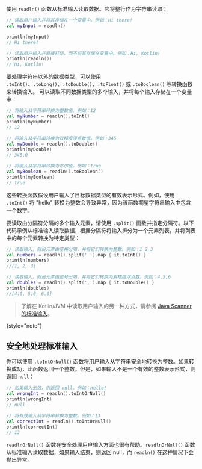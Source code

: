 [//]: # (title: 读取标准输入)

使用 `readln()` 函数从标准输入读取数据。它将整行作为字符串读取：

```kotlin
// 读取用户输入并将其存储在一个变量中。例如：Hi there!
val myInput = readln()

println(myInput)
// Hi there!

// 读取用户输入并直接打印，而不将其存储在变量中。例如：Hi, Kotlin!
println(readln())
// Hi, Kotlin!
```

要处理字符串以外的数据类型，可以使用 `.toInt()`、`.toLong()`、`.toDouble()`、`.toFloat()` 或 `.toBoolean()` 等转换函数来转换输入。
可以读取不同数据类型的多个输入，并将每个输入存储在一个变量中：

```kotlin
// 将输入从字符串转换为整数值。例如：12
val myNumber = readln().toInt()
println(myNumber)
// 12

// 将输入从字符串转换为双精度浮点数值。例如：345 
val myDouble = readln().toDouble()
println(myDouble)
// 345.0

// 将输入从字符串转换为布尔值。例如：true
val myBoolean = readln().toBoolean()
println(myBoolean)
// true
```

这些转换函数假设用户输入了目标数据类型的有效表示形式。例如，使用 `.toInt()` 将 "hello" 转换为整数会导致异常，因为该函数期望字符串输入中包含一个数字。

要读取由分隔符分隔的多个输入元素，请使用 `.split()` 函数并指定分隔符。以下代码示例从标准输入读取数据，根据分隔符将输入拆分为一个元素列表，并将列表中的每个元素转换为特定类型：

```kotlin
// 读取输入，假设元素由空格分隔，并将它们转换为整数。例如：1 2 3 
val numbers = readln().split(' ').map { it.toInt() }
println(numbers)
//[1, 2, 3] 

// 读取输入，假设元素由逗号分隔，并将它们转换为双精度浮点数。例如：4,5,6
val doubles = readln().split(',').map { it.toDouble() }
println(doubles)
//[4.0, 5.0, 6.0]
```

> 了解在 Kotlin/JVM 中读取用户输入的另一种方式，请参阅 [Java Scanner 的标准输入](standard-input.md)。
>
{style="note"}

## 安全地处理标准输入

你可以使用 `.toIntOrNull()` 函数将用户输入从字符串安全地转换为整数。如果转换成功，此函数返回一个整数。但是，如果输入不是一个有效的整数表示形式，则返回 `null`：

```kotlin
// 如果输入无效，则返回 null。例如：Hello!
val wrongInt = readln().toIntOrNull()
println(wrongInt)
// null

// 将有效输入从字符串转换为整数。例如：13
val correctInt = readln().toIntOrNull()
println(correctInt)
// 13
```

`readlnOrNull()` 函数在安全处理用户输入方面也很有帮助。`readlnOrNull()` 函数从标准输入读取数据，如果输入结束，则返回 null，而 `readln()` 在这种情况下会抛出异常。